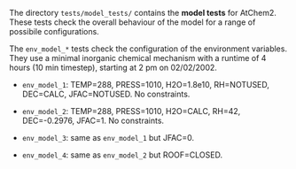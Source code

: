 The directory `tests/model_tests/` contains the **model tests** for AtChem2.
These tests check the overall behaviour of the model for a range of possibile configurations.

The `env_model_*` tests check the configuration of the environment variables.
They use a minimal inorganic chemical mechanism with a runtime of 4 hours (10 min timestep),
starting at 2 pm on 02/02/2002.

- `env_model_1`: TEMP=288, PRESS=1010, H2O=1.8e10, RH=NOTUSED, DEC=CALC, JFAC=NOTUSED. No constraints.

- `env_model_2`: TEMP=288, PRESS=1010, H2O=CALC, RH=42, DEC=-0.2976, JFAC=1. No constraints.

- `env_model_3`: same as `env_model_1` but JFAC=0.

- `env_model_4`: same as `env_model_2` but ROOF=CLOSED.
